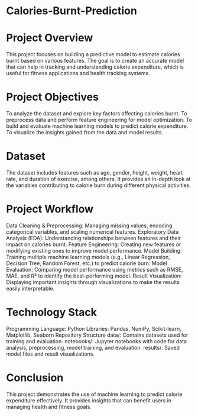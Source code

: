 # Calories-Burnt-Prediction

# Project Overview
This project focuses on building a predictive model to estimate calories burnt based on various features. The goal is to create an accurate model that can help in tracking and understanding calorie expenditure, which is useful for fitness applications and health tracking systems.

# Project Objectives
To analyze the dataset and explore key factors affecting calories burnt.
To preprocess data and perform feature engineering for model optimization.
To build and evaluate machine learning models to predict calorie expenditure.
To visualize the insights gained from the data and model results.

# Dataset
The dataset includes features such as age, gender, height, weight, heart rate, and duration of exercise, among others. It provides an in-depth look at the variables contributing to calorie burn during different physical activities.

# Project Workflow
Data Cleaning & Preprocessing: Managing missing values, encoding categorical variables, and scaling numerical features.
Exploratory Data Analysis (EDA): Understanding relationships between features and their impact on calories burnt.
Feature Engineering: Creating new features or modifying existing ones to improve model performance.
Model Building: Training multiple machine learning models (e.g., Linear Regression, Decision Tree, Random Forest, etc.) to predict calorie burn.
Model Evaluation: Comparing model performance using metrics such as RMSE, MAE, and R² to identify the best-performing model.
Result Visualization: Displaying important insights through visualizations to make the results easily interpretable.

# Technology Stack
Programming Language: Python
Libraries: Pandas, NumPy, Scikit-learn, Matplotlib, Seaborn
Repository Structure
data/: Contains datasets used for training and evaluation.
notebooks/: Jupyter notebooks with code for data analysis, preprocessing, model training, and evaluation.
results/: Saved model files and result visualizations.

# Conclusion
This project demonstrates the use of machine learning to predict calorie expenditure effectively. It provides insights that can benefit users in managing health and fitness goals.
